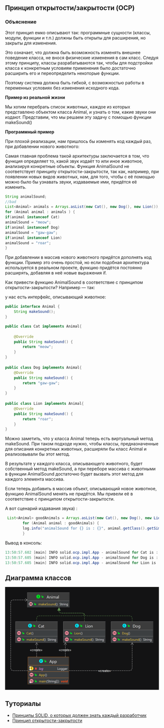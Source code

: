 
## Принцип открытости/закрытости (OCP)


### Объяснение
Этот принцип емко описывают так: программные сущности (классы, модули, функции и т.п.) должны быть открыты для расширения, но закрыты для изменения.

Это означает, что должна быть возможность изменять внешнее поведение класса, не внося физические изменения в сам класс. Следуя этому принципу, классы разрабатываются так, чтобы для подстройки класса к конкретным условиям применения было достаточно расширить его и переопределить некоторые функции.

Поэтому система должна быть гибкой, с возможностью работы в переменных условиях без изменения исходного кода.

**Пример из реальной жизни**

Мы хотим перебрать список животных, каждое из которых представлено объектом класса Animal, 
и узнать о том, какие звуки они издают. Представим, что мы решаем эту задачу с помощью функции makeSound()

**Программный пример**

При плохой реализации, нам пришлось бы изменять код каждый раз, при добавлении нового животного:

Самая главная проблема такой архитектуры заключается в том, что функция определяет то, какой звук издаёт то или иное животное, анализируя конкретные объекты. Функция AnimalSound не соответствует принципу открытости-закрытости, так как, например, при появлении новых видов животных, нам, для того, чтобы с её помощью можно было бы узнавать звуки, издаваемые ими, придётся её изменить.
```java
String animalSound;
//bad
List<Animal> animals = Arrays.asList(new Cat(), new Dog(), new Lion());
for (Animal animal : animals ) {
if(animal instanceof Cat)
animalSound = "meow";
if(animal instanceof Dog)
animalSound = "gaw-gaw";
if(animal instanceof Lion)
animalSound = "roar";
}
```
При добавлении в массив нового животного придётся дополнять код функции. Пример это очень простой, но если подобная архитектура используется в реальном проекте, функцию придётся постоянно расширять, добавляя в неё новые выражения if.

Как привести функцию AnimalSound в соответствие с принципом открытости-закрытости? Например — так:

у нас есть интерфейс, описывающий животное:

```java
public interface Animal {
    String makeSound();
}
```
```java
public class Cat implements Animal{

    @Override
    public String makeSound() {
        return "meow";
    }
}

public class Dog implements Animal{
    @Override
    public String makeSound() {
        return "gaw-gaw";
    }
}

public class Lion implements Animal{
    @Override
    public String makeSound() {
        return "roar";
    }
}

```

Можно заметить, что у класса Animal теперь есть виртуальный метод makeSound. При таком подходе нужно, чтобы классы, предназначенные для описания конкретных животных, расширяли бы класс Animal и реализовывали бы этот метод.

В результате у каждого класса, описывающего животного, будет собственный метод makeSound, а при переборе массива с животными в функции AnimalSound достаточно будет вызвать этот метод для каждого элемента массива.

Если теперь добавить в массив объект, описывающий новое животное, функцию AnimalSound менять не придётся. Мы привели её в соответствие с принципом открытости-закрытости.

А вот сценарий издавания звука) :


```java
 List<Animal> goodAnimals = Arrays.asList(new Cat(), new Dog(), new Lion());
        for (Animal animal : goodAnimals) {
        log.info("animalSound for {} is : {}", animal.getClass().getSimpleName(), animal.makeSound());
        }
```
Вывод в консоль:
```java
13:50:57.602 [main] INFO solid.ocp.impl.App - animalSound for Cat is : meow
13:50:57.605 [main] INFO solid.ocp.impl.App - animalSound for Dog is : gaw-gaw
13:50:57.605 [main] INFO solid.ocp.impl.App - animalSound for Lion is : roar
```


## Диаграмма классов

![alt text](../../../resources/solid/ocp/ocp.png "Proxy pattern class diagram")


## Туториалы

* [Принципы SOLID, о которых должен знать каждый разработчик](https://habr.com/ru/companies/ruvds/articles/426413/)
* [Принцип открытости-закрытости](https://habr.com/ru/companies/tinkoff/articles/472186/)
